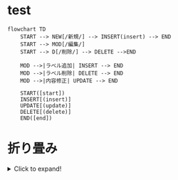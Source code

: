 # test

```mermaid
flowchart TD
    START --> NEW[/新規/] --> INSERT(insert) --> END
    START --> MOD[/編集/]
    START --> D[/削除/] --> DELETE -->END

    MOD -->|ラベル追加| INSERT --> END
    MOD -->|ラベル削除| DELETE --> END
    MOD -->|内容修正| UPDATE --> END

    START([start])
    INSERT[(insert)]
    UPDATE[(update)]
    DELETE[(delete)]
    END([end])
```


# 折り畳み
<details>
<summary>Click to expand!</summary>
ここが折りたたまれる

# xxx

## zzz
</details>
